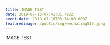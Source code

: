 ```yaml
---
title: IMAGE TEST
date: 2019-07-15T07:41:01.792Z
event-date: 2019-07-16T03:34:00.000Z
featuredimage: /public/img/wechatimg515.jpeg
---
```

IMAGE TEST
